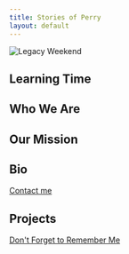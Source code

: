 ```yaml
---
title: Stories of Perry
layout: default
---
```

![Legacy Weekend](LegacyDay074.jpg)

## Learning Time

## Who We Are 

## Our Mission 

## Bio
[Contact me](#contact-information)
## Projects
[Don't Forget to Remember Me](https://www.brynmawr.edu/about-college/history-legacies-overview/college-reckoning-repairing-efforts/arch-project-overview)


